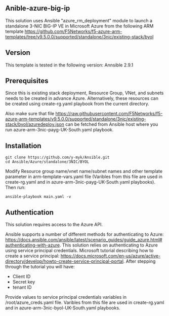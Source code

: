 ## Anible-azure-big-ip

This solution uses Ansible "azure_rm_deployment" module to launch a standalone 3-NIC BIG-IP VE in Microsoft Azure from the following ARM template https://github.com/F5Networks/f5-azure-arm-templates/tree/v9.5.0.0/supported/standalone/3nic/existing-stack/byol

## Version

This template is tested in the following version: Annsible 2.9.1

## Prerequisites

Since this is existing stack deployment, Resource Group, VNet, and subnets needs to be created in advance Azure. Alternatively, these resources can be created using create-rg.yaml playbook from the current directory.

Also make sure that file https://raw.githubusercontent.com/F5Networks/f5-azure-arm-templates/v9.5.0.0/supported/standalone/3nic/existing-stack/byol/azuredeploy.json can be fetched from Ansible host where you run azure-arm-3nic-payg-UK-South.yaml playbook.

## Installation

```
git clone https://github.com/y-myk/Ansible.git
cd Ansible/Azure/standalone/3NIC/BYOL
```

Modify Resource group name/vnet name/subnet names and other template parameter in arm-template-vars.yaml file (Varibles from this file are used in create-rg.yaml and in azure-arm-3nic-payg-UK-South.yaml playbooks). Then run:

```
ansible-playbook main.yaml -v
```

## Authentication

This solution requires access to the Azure API.

Ansible supports a number of different methods for authenticating to Azure: https://docs.ansible.com/ansible/latest/scenario_guides/guide_azure.html#authenticating-with-azure. This solution relies on authenticating to Azure using service principal credentials. Microsoft tutorial describing how to create a service principal: https://docs.microsoft.com/en-us/azure/active-directory/develop/howto-create-service-principal-portal. After stepping through the tutorial you will have:

- Client ID
- Secret key
- tenant ID

Provide values to service principal credentials variables in /root/azure_creds.yaml file. Varibles from this file are used in create-rg.yaml and in azure-arm-3nic-byol-UK-South.yaml playbooks.
